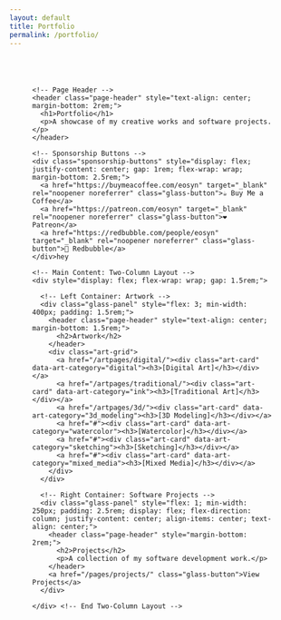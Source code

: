 ```yaml
---
layout: default
title: Portfolio
permalink: /portfolio/
---
```


<div class="main-content" data-page-script="portfolio">

  <!-- Master Portfolio Container -->
  <div class="glass-panel" style="padding: 2.5rem; height: 100%;">

    <!-- Page Header -->
    <header class="page-header" style="text-align: center; margin-bottom: 2rem;">
      <h1>Portfolio</h1>
      <p>A showcase of my creative works and software projects.</p>
    </header>

    <!-- Sponsorship Buttons -->
    <div class="sponsorship-buttons" style="display: flex; justify-content: center; gap: 1rem; flex-wrap: wrap; margin-bottom: 2.5rem;">
      <a href="https://buymeacoffee.com/eosyn" target="_blank" rel="noopener noreferrer" class="glass-button">☕ Buy Me a Coffee</a>
      <a href="https://patreon.com/eosyn" target="_blank" rel="noopener noreferrer" class="glass-button">❤️ Patreon</a>
      <a href="https://redbubble.com/people/eosyn" target="_blank" rel="noopener noreferrer" class="glass-button">🎨 Redbubble</a>
    </div>hey

    <!-- Main Content: Two-Column Layout -->
    <div style="display: flex; flex-wrap: wrap; gap: 1.5rem;">

      <!-- Left Container: Artwork -->
      <div class="glass-panel" style="flex: 3; min-width: 400px; padding: 1.5rem;">
        <header class="page-header" style="text-align: center; margin-bottom: 1.5rem;">
          <h2>Artwork</h2>
        </header>
        <div class="art-grid">
          <a href="/artpages/digital/"><div class="art-card" data-art-category="digital"><h3>[Digital Art]</h3></div></a>
          <a href="/artpages/traditional/"><div class="art-card" data-art-category="ink"><h3>[Traditional Art]</h3></div></a>
          <a href="/artpages/3d/"><div class="art-card" data-art-category="3d_modeling"><h3>[3D Modeling]</h3></div></a>
          <a href="#"><div class="art-card" data-art-category="watercolor"><h3>[Watercolor]</h3></div></a>
          <a href="#"><div class="art-card" data-art-category="sketching"><h3>[Sketching]</h3></div></a>
          <a href="#"><div class="art-card" data-art-category="mixed_media"><h3>[Mixed Media]</h3></div></a>
        </div>
      </div>

      <!-- Right Container: Software Projects -->
      <div class="glass-panel" style="flex: 1; min-width: 250px; padding: 2.5rem; display: flex; flex-direction: column; justify-content: center; align-items: center; text-align: center;">
        <header class="page-header" style="margin-bottom: 2rem;">
          <h2>Projects</h2>
          <p>A collection of my software development work.</p>
        </header>
        <a href="/pages/projects/" class="glass-button">View Projects</a>
      </div>

    </div> <!-- End Two-Column Layout -->
  </div> <!-- End Master Portfolio Container -->
</div> 